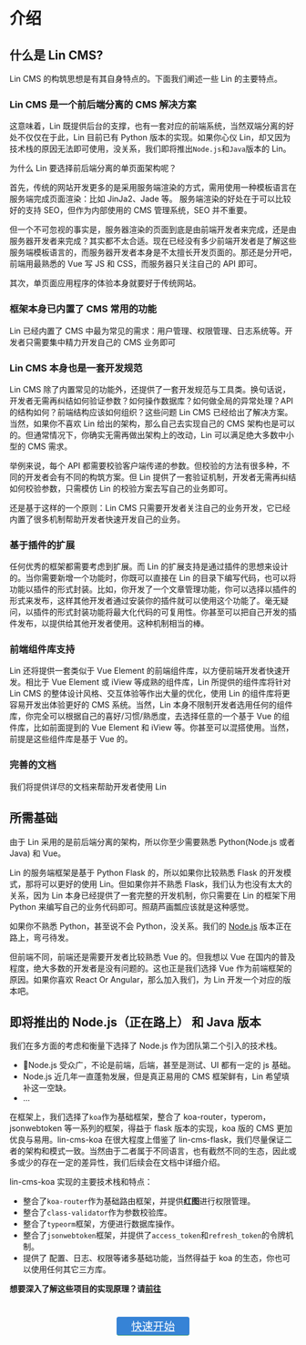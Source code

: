 # 介绍

## 什么是 Lin CMS?

Lin CMS 的构筑思想是有其自身特点的。下面我们阐述一些 Lin 的主要特点。

### Lin CMS 是一个前后端分离的 CMS 解决方案

这意味着，Lin 既提供后台的支撑，也有一套对应的前端系统，当然双端分离的好处不仅仅在于此，Lin 目前已有 Python 版本的实现。如果你心仪 Lin，却又因为技术栈的原因无法即可使用，没关系，我们即将推出`Node.js`和`Java`版本的 Lin。

为什么 Lin 要选择前后端分离的单页面架构呢？

首先，传统的网站开发更多的是采用服务端渲染的方式，需用使用一种模板语言在服务端完成页面渲染：比如 JinJa2、Jade 等。
服务端渲染的好处在于可以比较好的支持 SEO，但作为内部使用的 CMS 管理系统，SEO 并不重要。

但一个不可忽视的事实是，服务器渲染的页面到底是由前端开发者来完成，还是由服务器开发者来完成？其实都不太合适。现在已经没有多少前端开发者是了解这些服务端模板语言的，而服务器开发者本身是不太擅长开发页面的。那还是分开吧，前端用最熟悉的 Vue 写 JS 和 CSS，而服务器只关注自己的 API 即可。

其次，单页面应用程序的体验本身就要好于传统网站。

### 框架本身已内置了 CMS 常用的功能

Lin 已经内置了 CMS 中最为常见的需求：用户管理、权限管理、日志系统等。开发者只需要集中精力开发自己的 CMS 业务即可

### Lin CMS 本身也是一套开发规范

Lin CMS 除了内置常见的功能外，还提供了一套开发规范与工具类。换句话说，开发者无需再纠结如何验证参数？如何操作数据库？如何做全局的异常处理？API 的结构如何？前端结构应该如何组织？这些问题 Lin CMS 已经给出了解决方案。当然，如果你不喜欢 Lin 给出的架构，那么自己去实现自己的 CMS 架构也是可以的。但通常情况下，你确实无需再做出架构上的改动，Lin 可以满足绝大多数中小型的 CMS 需求。

举例来说，每个 API 都需要校验客户端传递的参数。但校验的方法有很多种，不同的开发者会有不同的构筑方案。但 Lin 提供了一套验证机制，开发者无需再纠结如何校验参数，只需模仿 Lin 的校验方案去写自己的业务即可。

还是基于这样的一个原则：Lin CMS 只需要开发者关注自己的业务开发，它已经内置了很多机制帮助开发者快速开发自己的业务。

### 基于插件的扩展

任何优秀的框架都需要考虑到扩展。而 Lin 的扩展支持是通过插件的思想来设计的。当你需要新增一个功能时，你既可以直接在 Lin 的目录下编写代码，也可以将功能以插件的形式封装。比如，你开发了一个文章管理功能，你可以选择以插件的形式来发布，这样其他开发者通过安装你的插件就可以使用这个功能了。毫无疑问，以插件的形式封装功能将最大化代码的可复用性。你甚至可以把自己开发的插件发布，以提供给其他开发者使用。这种机制相当的棒。

### 前端组件库支持

Lin 还将提供一套类似于 Vue Element 的前端组件库，以方便前端开发者快速开发。相比于 Vue Element 或 iView 等成熟的组件库，Lin 所提供的组件库将针对 Lin CMS 的整体设计风格、交互体验等作出大量的优化，使用 Lin 的组件库将更容易开发出体验更好的 CMS 系统。当然，Lin 本身不限制开发者选用任何的组件库，你完全可以根据自己的喜好/习惯/熟悉度，去选择任意的一个基于 Vue 的组件库，比如前面提到的 Vue Element 和 iView 等。你甚至可以混搭使用。当然，前提是这些组件库是基于 Vue 的。

### 完善的文档

我们将提供详尽的文档来帮助开发者使用 Lin

## 所需基础

由于 Lin 采用的是前后端分离的架构，所以你至少需要熟悉 Python(Node.js 或者 Java) 和 Vue。

Lin 的服务端框架是基于 Python Flask 的，所以如果你比较熟悉 Flask 的开发模式，那将可以更好的使用 Lin。但如果你并不熟悉 Flask，我们认为也没有太大的关系，因为 Lin 本身已经提供了一套完整的开发机制，你只需要在 Lin 的框架下用 Python 来编写自己的业务代码即可。照葫芦画瓢应该就是这种感觉。

如果你不熟悉 Python，甚至说不会 Python，没关系。我们的 [Node.js](https://github.com/PedroGao/lin-cms-koa) 版本正在路上，弯弓待发。

但前端不同，前端还是需要开发者比较熟悉 Vue 的。但我想以 Vue 在国内的普及程度，绝大多数的开发者是没有问题的。这也正是我们选择 Vue 作为前端框架的原因。如果你喜欢 React Or Angular，那么加入我们，为 Lin 开发一个对应的版本吧。

<!-- ## 为什么先 Python 而不是 Node.js(Java)？ -->

## 即将推出的 Node.js（正在路上） 和 Java 版本

我们在多方面的考虑和衡量下选择了 Node.js 作为团队第二个引入的技术栈。

- Node.js 受众广，不论是前端，后端，甚至是测试、UI 都有一定的 js 基础。
- Node.js 近几年一直蓬勃发展，但是真正易用的 CMS 框架鲜有，Lin 希望填补这一空缺。
- ...

在框架上，我们选择了`koa`作为基础框架，整合了 koa-router，typerom，jsonwebtoken 等一系列的框架，得益于 flask 版本的实现，koa 版的 CMS 更加优良与易用。lin-cms-koa 在很大程度上借鉴了 lin-cms-flask，我们尽量保证二者的架构和模式一致。当然由于二者属于不同语言，也有截然不同的生态，因此或多或少的存在一定的差异性，我们后续会在文档中详细介绍。

lin-cms-koa 实现的主要技术栈和特点：

- 整合了`koa-router`作为基础路由框架，并提供**红图**进行权限管理。
- 整合了`class-validator`作为参数校验库。
- 整合了`typeorm`框架，方便进行数据库操作。
- 整合了`jsonwebtoken`框架，并提供了`access_token`和`refresh_token`的令牌机制。
- 提供了 配置、日志、权限等诸多基础功能，当然得益于 koa 的生态，你也可以使用任何其它三方库。

**想要深入了解这些项目的实现原理？请[前往](./lin/imooc/)**

<p class="action">
  <a href="/books/lin/lin-cms/start/" class="action-button">快速开始</a>
</p>

<style>
.action {
  margin-top: 40px;
  text-align:center;
}

.action-button {
    display: inline-block;
    font-size: 1.2rem;
    color: #fff;
    background-color: #3683d6;
    padding: .1rem 1.6rem;
    border-radius: 4px;
    transition: background-color .1s ease;
    box-sizing: border-box;
    border-bottom: 1px solid #389d70;
}
</style>